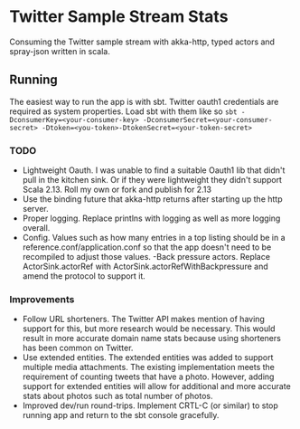 # Twitter Sample Stream Stats
Consuming the Twitter sample stream with akka-http, typed actors and spray-json written in scala.
## Running
The easiest way to run the app is with sbt. Twitter oauth1 credentials are required as system properties. 
Load sbt with them like so
`sbt -DconsumerKey=<your-consumer-key> -DconsumerSecret=<your-consumer-secret> -Dtoken=<you-token>-DtokenSecret=<your-token-secret>`

### TODO
- Lightweight Oauth. I was unable to find a suitable Oauth1 lib that didn't pull in the kitchen sink. Or if they were
lightweight they didn't support Scala 2.13. Roll my own or fork and publish for 2.13
- Use the binding future that akka-http returns after starting up the http server.
- Proper logging. Replace printlns with logging as well as more logging overall.
- Config. Values such as how many entries in a top listing should be in a reference.conf/application.conf so that the app
doesn't need to be recompiled to adjust those values.
-Back pressure actors. Replace ActorSink.actorRef with ActorSink.actorRefWithBackpressure and amend the protocol to support it.


### Improvements
- Follow URL shorteners. The Twitter API makes mention of having support for this, but more research would be necessary.
This would result in more accurate domain name stats because using shorteners has been common on Twitter.
- Use extended entities. The extended entities was added to support multiple media attachments. The existing
implementation meets the requirement of counting tweets that have a photo. However, adding support for extended entities 
will allow for additional and more accurate stats about photos such as total number of photos.
- Improved dev/run round-trips. Implement CRTL-C (or similar) to stop running app and return to the sbt console gracefully.
